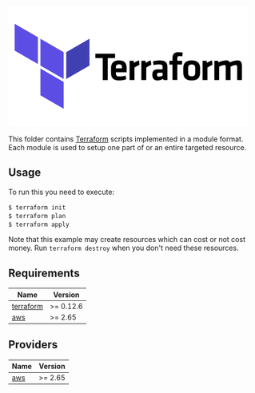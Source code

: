 ![Terraform Banner](../assets/images/Terraform.png)

This folder contains [Terraform](https://www.terraform.io/) scripts implemented in a module format. Each module is used to setup one part of or an entire targeted resource.

## Usage

To run this you need to execute:

```bash
$ terraform init
$ terraform plan
$ terraform apply
```

Note that this example may create resources which can cost or not cost money. Run `terraform destroy` when you don't need these resources.

<!-- BEGINNING OF PRE-COMMIT-TERRAFORM DOCS HOOK -->
## Requirements

| Name | Version |
|------|---------|
| <a name="requirement_terraform"></a> [terraform](#requirement\_terraform) | >= 0.12.6 |
| <a name="requirement_aws"></a> [aws](#requirement\_aws) | >= 2.65 |

## Providers

| Name | Version |
|------|---------|
| <a name="provider_aws"></a> [aws](#provider\_aws) | >= 2.65 |
